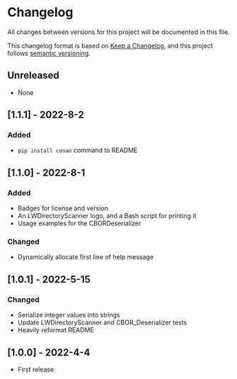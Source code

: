 # Changelog
All changes between versions for this project will be documented in this file.

This changelog format is based on [Keep a Changelog](https://keepachangelog.com/en/1.0.0/), and
this project follows [semantic versioning](https://semver.org/).


## Unreleased
- None


## [1.1.1] - 2022-8-2
### Added
- `pip install conan` command to README


## [1.1.0] - 2022-8-1
### Added
- Badges for license and version
- An LWDirectoryScanner logo, and a Bash script for printing it
- Usage examples for the CBORDeserializer

### Changed
- Dynamically allocate first line of help message


## [1.0.1] - 2022-5-15
### Changed
- Serialize integer values into strings
- Update LWDirectoryScanner and CBOR_Deserializer tests
- Heavily reformat README


## [1.0.0] - 2022-4-4
- First release
